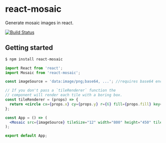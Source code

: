 # react-mosaic

Generate mosaic images in react.

[![Build Status](https://travis-ci.org/chitchu/react-mosaic.svg?branch=master)](https://travis-ci.org/chitchu/react-mosaic)

## Getting started

```bash
$ npm install react-mosaic
```

```jsx
import React from 'react';
import Mosaic from 'react-mosaic';

const imageSource = 'data:image/png;base64, ...'; //requires base64 encoded image

// If you don't pass a `tileRenderer` function the
// component will render each tile with a boring box.
const tileRenderer = (props) => {
  return <circle cx={props.x} cy={props.y} r={6} fill={props.fill} key={props.key} />
};

const App = () => (
  <Mosaic src={imageSource} tileSize="12" width="800" height="450" tileRenderer={tileRenderer} />
);

export default App;
```